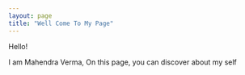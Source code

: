 ```yaml
---
layout: page
title: "Well Come To My Page"
---
```

Hello! 

I am Mahendra Verma, On this page, you can discover about my self 
